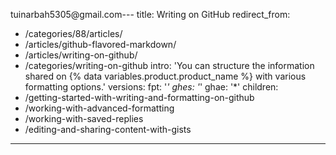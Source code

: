 tuinarbah5305@gmail.com---
title: Writing on GitHub
redirect_from:
  - /categories/88/articles/
  - /articles/github-flavored-markdown/
  - /articles/writing-on-github/
  - /categories/writing-on-github
intro: 'You can structure the information shared on {% data variables.product.product_name %} with various formatting options.'
versions:
  fpt: '*'
  ghes: '*'
  ghae: '*'
children:
  - /getting-started-with-writing-and-formatting-on-github
  - /working-with-advanced-formatting
  - /working-with-saved-replies
  - /editing-and-sharing-content-with-gists
---

